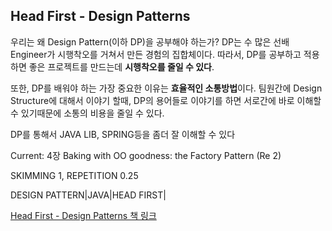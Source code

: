 ## Head First - Design Patterns
우리는 왜 Design Pattern(이하 DP)을 공부해야 하는가? DP는 수 많은 선배 Engineer가 시행착오를 거쳐서 만든 경험의 집합체이다. 따라서, DP를 공부하고 적용하면 좋은 프로젝트를 만드는데 **시행착오를 줄일 수 있다**.

또한, DP를 배워야 하는 가장 중요한 이유는 **효율적인 소통방법**이다. 팀원간에 Design Structure에 대해서 이야기 할때, DP의 용어들로 이야기를 하면 서로간에 바로 이해할 수 있기때문에 소통의 비용을 줄일 수 있다.

DP를 통해서 JAVA LIB, SPRING등을 좀더 잘 이해할 수 있다

Current: 4장 Baking with OO goodness: the Factory Pattern (Re 2)

SKIMMING 1, REPETITION 0.25

DESIGN PATTERN|JAVA|HEAD FIRST|  

[Head First - Design Patterns 책 링크](https://www.amazon.com/Head-First-Design-Patterns-Brain-Friendly/dp/0596007124)
